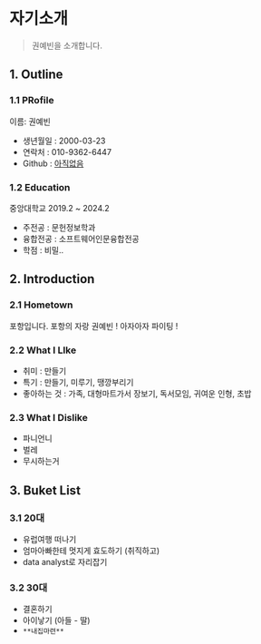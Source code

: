 # 자기소개
> 권예빈을 소개합니다.

## 1. Outline

### 1.1 PRofile

이름: 권예빈
- 생년월일 : 2000-03-23
- 연락처 : 010-9362-6447
- Github : [아직없음]()

### 1.2 Education

중앙대학교 2019.2 ~ 2024.2

- 주전공 : 문헌정보학과
- 융합전공 : 소프트웨어인문융합전공
- 학점 : 비밀..

## 2. Introduction

### 2.1 Hometown
포항입니다. 포항의 자랑 권예빈 ! 아자아자 파이팅 !

### 2.2 What I LIke
- 취미 : 만들기
- 특기 : 만들기, 미루기, 땡깡부리기
- 좋아하는 것 : 가족, 대형마트가서 장보기, 독서모임, 귀여운 인형, 초밥

### 2.3 What I Dislike
- 파니언니
- 벌레
- 무시하는거

## 3. Buket List

### 3.1 20대

- 유럽여행 떠나기
- 엄마아빠한테 멋지게 효도하기 (취직하고)
- data analyst로 자리잡기

### 3.2 30대
- 결혼하기
- 아이낳기 (아들 - 딸)
- `**내집마련**`
